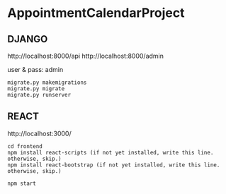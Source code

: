 ﻿# AppointmentCalendarProject

## DJANGO
http://localhost:8000/api
http://localhost:8000/admin

user & pass: admin

```
migrate.py makemigrations
migrate.py migrate
migrate.py runserver
```

## REACT
http://localhost:3000/
```
cd frontend
npm install react-scripts (if not yet installed, write this line. otherwise, skip.)
npm install react-bootstrap (if not yet installed, write this line. otherwise, skip.)

npm start

```
